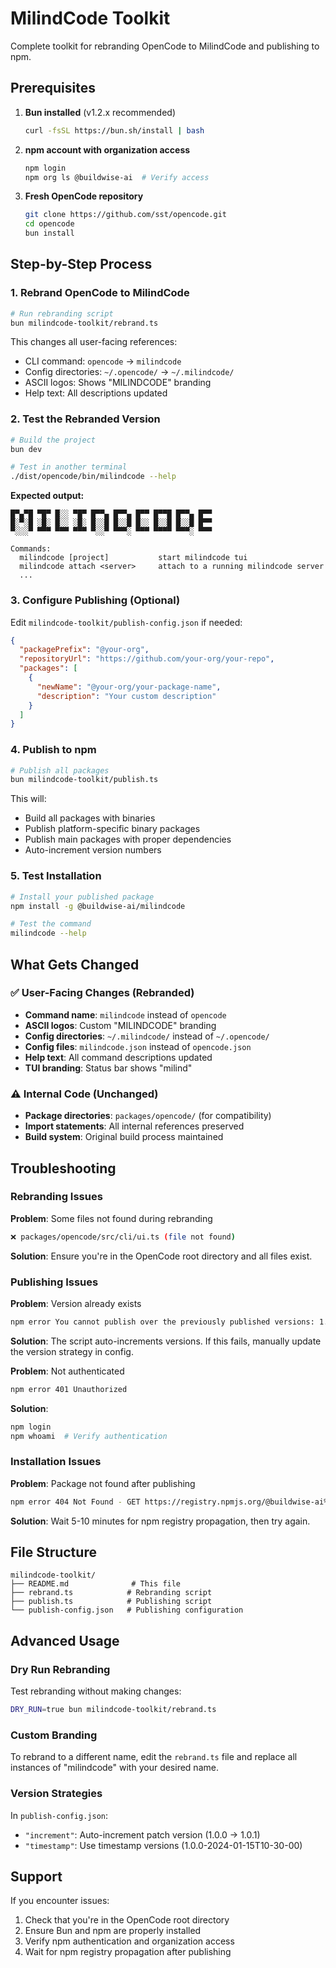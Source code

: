 # MilindCode Toolkit

Complete toolkit for rebranding OpenCode to MilindCode and publishing to npm.

## Prerequisites

1. **Bun installed** (v1.2.x recommended)
   ```bash
   curl -fsSL https://bun.sh/install | bash
   ```

2. **npm account with organization access**
   ```bash
   npm login
   npm org ls @buildwise-ai  # Verify access
   ```

3. **Fresh OpenCode repository**
   ```bash
   git clone https://github.com/sst/opencode.git
   cd opencode
   bun install
   ```

## Step-by-Step Process

### 1. Rebrand OpenCode to MilindCode

```bash
# Run rebranding script
bun milindcode-toolkit/rebrand.ts
```

This changes all user-facing references:
- CLI command: `opencode` → `milindcode`
- Config directories: `~/.opencode/` → `~/.milindcode/`
- ASCII logos: Shows "MILINDCODE" branding
- Help text: All descriptions updated

### 2. Test the Rebranded Version

```bash
# Build the project
bun dev

# Test in another terminal
./dist/opencode/bin/milindcode --help
```

**Expected output:**
```
█▀▄▀█ ▀█▀ █░░ ▀█▀ █▀▀▄ █▀▀▄ █▀▀ █▀▀█ █▀▀▄ █▀▀
█░▀░█ ░█░ █░░ ░█░ █░░█ █░░█ █░░ █░░█ █░░█ █▀▀
▀░░░▀ ▀▀▀ ▀▀▀ ▀▀▀ ▀░░▀ ▀▀▀░ ▀▀▀ ▀▀▀▀ ▀▀▀░ ▀▀▀

Commands:
  milindcode [project]           start milindcode tui
  milindcode attach <server>     attach to a running milindcode server
  ...
```

### 3. Configure Publishing (Optional)

Edit `milindcode-toolkit/publish-config.json` if needed:

```json
{
  "packagePrefix": "@your-org",
  "repositoryUrl": "https://github.com/your-org/your-repo",
  "packages": [
    {
      "newName": "@your-org/your-package-name",
      "description": "Your custom description"
    }
  ]
}
```

### 4. Publish to npm

```bash
# Publish all packages
bun milindcode-toolkit/publish.ts
```

This will:
- Build all packages with binaries
- Publish platform-specific binary packages
- Publish main packages with proper dependencies
- Auto-increment version numbers

### 5. Test Installation

```bash
# Install your published package
npm install -g @buildwise-ai/milindcode

# Test the command
milindcode --help
```

## What Gets Changed

### ✅ User-Facing Changes (Rebranded)
- **Command name**: `milindcode` instead of `opencode`
- **ASCII logos**: Custom "MILINDCODE" branding
- **Config directories**: `~/.milindcode/` instead of `~/.opencode/`
- **Config files**: `milindcode.json` instead of `opencode.json`
- **Help text**: All command descriptions updated
- **TUI branding**: Status bar shows "milind"

### ⚠️ Internal Code (Unchanged)
- **Package directories**: `packages/opencode/` (for compatibility)
- **Import statements**: All internal references preserved
- **Build system**: Original build process maintained

## Troubleshooting

### Rebranding Issues

**Problem**: Some files not found during rebranding
```bash
❌ packages/opencode/src/cli/ui.ts (file not found)
```

**Solution**: Ensure you're in the OpenCode root directory and all files exist.

### Publishing Issues

**Problem**: Version already exists
```bash
npm error You cannot publish over the previously published versions: 1.0.1
```

**Solution**: The script auto-increments versions. If this fails, manually update the version strategy in config.

**Problem**: Not authenticated
```bash
npm error 401 Unauthorized
```

**Solution**: 
```bash
npm login
npm whoami  # Verify authentication
```

### Installation Issues

**Problem**: Package not found after publishing
```bash
npm error 404 Not Found - GET https://registry.npmjs.org/@buildwise-ai%2fmilindcode
```

**Solution**: Wait 5-10 minutes for npm registry propagation, then try again.

## File Structure

```
milindcode-toolkit/
├── README.md              # This file
├── rebrand.ts            # Rebranding script
├── publish.ts            # Publishing script
└── publish-config.json   # Publishing configuration
```

## Advanced Usage

### Dry Run Rebranding

Test rebranding without making changes:
```bash
DRY_RUN=true bun milindcode-toolkit/rebrand.ts
```

### Custom Branding

To rebrand to a different name, edit the `rebrand.ts` file and replace all instances of "milindcode" with your desired name.

### Version Strategies

In `publish-config.json`:
- `"increment"`: Auto-increment patch version (1.0.0 → 1.0.1)
- `"timestamp"`: Use timestamp versions (1.0.0-2024-01-15T10-30-00)

## Support

If you encounter issues:
1. Check that you're in the OpenCode root directory
2. Ensure Bun and npm are properly installed
3. Verify npm authentication and organization access
4. Wait for npm registry propagation after publishing
